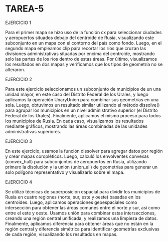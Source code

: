 # TAREA-5
EJERCICIO 1

Para el primer mapa se hizo uso de la función cx para seleccionar ciudades y aeropuertos situados debajo del centroide de Rusia, visualizando este subconjunto en un mapa con el contorno del país como fondo. Luego, en el segundo mapa empleamos clip para recortar los ríos que cruzan las divisiones administrativas situadas por encima del centroide, mostrando solo las partes de los ríos dentro de estas áreas. Por último, visualizamos los resultados en dos mapas y verificamos que los tipos de geometría no se alteraron.

EJERCICIO 2

Para este ejercicio seleccionamos un subconjunto de municipios de un una unidad mayor, en este caso del Distrito Federal de los Urales, y luego aplicamos la operación UnaryUnion para combinar sus geometrías en una sola. Luego, obtuvimos un resultado similar utilizando el método dissolve() para agrupar los municipios en un nivel administrativo superior (el Distrito Federal de los Urales). Finalmente, aplicamos el mismo proceso para todos los municipios de Rusia. En cada caso, visualizamos los resultados mediante gráficos, mostrando las áreas combinadas de las unidades administrativas superiores.

EJERCICIO 3

En este ejercicio, usamos la función dissolver para agregar datos por región y crear mapas coropléticos. Luego, calculó los envolventes convexas (convex_hull) para subconjuntos de aeropuertos en Rusia, utilizando primero la disolución y la unión (union_all) de geometrías para generar un solo polígono representativo y visualizarlo sobre el mapa.

EJERCICIO 4

Se utilizó técnicas de superposición espacial para dividir los municipios de Rusia en cuatro regiones (norte, sur, este y oeste) basadas en los centroides. Luego, aplicamos operaciones geoespaciales como intersección para obtener las áreas comunes entre el norte y sur, así como entre el este y oeste. Usamos unión para combinar estas intersecciones, creando una región central unificada, y realizamos una limpieza de datos. Finalmente, aplicamos diferencia para obtener áreas que no están en la región central y diferencia simétrica para identificar geometrías exclusivas de cada región, visualizando los resultados en mapas.
